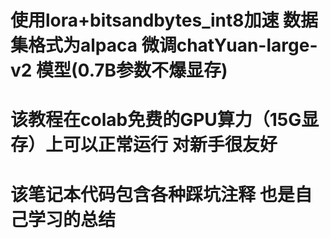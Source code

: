 # 使用lora+bitsandbytes_int8加速 数据集格式为alpaca  微调chatYuan-large-v2 模型(0.7B参数不爆显存)
# 该教程在colab免费的GPU算力（15G显存）上可以正常运行 对新手很友好
# 该笔记本代码包含各种踩坑注释 也是自己学习的总结
